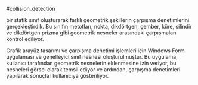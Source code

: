 #collision_detection

bir statik sınıf oluşturarak farklı geometrik şekillerin çarpışma denetimlerini gerçekleştirdik. Bu sınıfın metotları, nokta, dikdörtgen, çember, küre, silindir ve dikdörtgen prizma gibi geometrik nesneler arasındaki çarpışmaları kontrol ediliyor.

Grafik arayüz tasarımı ve çarpışma denetimi işlemleri için Windows Form uygulaması ve genelleyici sınıf nesnesi oluşturulmuştur. Bu uygulama, kullanıcı tarafından geometrik nesnelerin eklenmesine izin veriyor, bu nesneleri görsel olarak temsil ediyor ve ardından, çarpışma denetimleri yapılarak sonuçlar kullanıcıya gösteriliyor.

